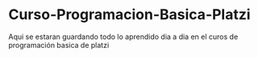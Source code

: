# Curso-Programacion-Basica-Platzi
Aqui se estaran guardando todo lo aprendido dia a dia en el curos de programación basica de platzi
